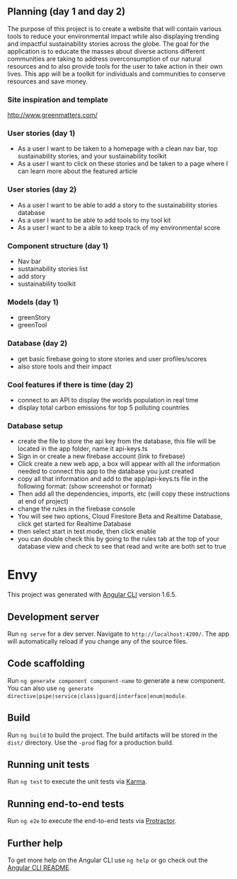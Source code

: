 ## Planning (day 1 and day 2)
The purpose of this project is to create a website that will contain various tools to reduce your environmental impact while also displaying trending and impactful sustainability stories across the globe. The goal for the application is to educate the masses about diverse actions different communities are taking to address overconsumption of our natural resources and to also provide tools for the user to take action in their own lives. This app will be a toolkit for individuals and communities to conserve resources and save money.

### Site inspiration and template
http://www.greenmatters.com/

### User stories (day 1)
* As a user I want to be taken to a homepage with a clean nav bar, top sustainability stories, and your sustainability toolkit
* As a user I want to click on these stories and be taken to a page where I can learn more about the featured article

### User stories (day 2)
* As a user I want to be able to add a story to the sustainability stories database
* As a user I want to be able to add tools to my tool kit
* As a user I want to be a able to keep track of my environmental score

### Component structure (day 1)
* Nav bar
* sustainability stories list
* add story
* sustainability toolkit

### Models (day 1)
* greenStory
* greenTool

### Database (day 2)
* get basic firebase going to store stories and user profiles/scores
* also store tools and their impact

### Cool features if there is time (day 2)
* connect to an API to display the worlds population in real time
* display total carbon emissions for top 5 polluting countries

### Database setup
* create the file to store the api key from the database, this file will be located in the app folder, name it api-keys.ts
* Sign in or create a new firebase account (link to firebase)
* Click create a new web app, a box will appear with all the information needed to connect this app to the database you just created
* copy all that information and add to the app/api-keys.ts file in the following format: (show screenshot or format)
* Then add all the dependencies, imports, etc (will copy these instructions at end of project)
* change the rules in the firebase console
* You will see two options, Cloud Firestore Beta and Realtime Database, click get started for Realtime Database
* then select start in test mode, then click enable
* you can double check this by going to the rules tab at the top of your database view and check to see that read and write are both set to true


# Envy

This project was generated with [Angular CLI](https://github.com/angular/angular-cli) version 1.6.5.

## Development server

Run `ng serve` for a dev server. Navigate to `http://localhost:4200/`. The app will automatically reload if you change any of the source files.

## Code scaffolding

Run `ng generate component component-name` to generate a new component. You can also use `ng generate directive|pipe|service|class|guard|interface|enum|module`.

## Build

Run `ng build` to build the project. The build artifacts will be stored in the `dist/` directory. Use the `-prod` flag for a production build.

## Running unit tests

Run `ng test` to execute the unit tests via [Karma](https://karma-runner.github.io).

## Running end-to-end tests

Run `ng e2e` to execute the end-to-end tests via [Protractor](http://www.protractortest.org/).

## Further help

To get more help on the Angular CLI use `ng help` or go check out the [Angular CLI README](https://github.com/angular/angular-cli/blob/master/README.md).
